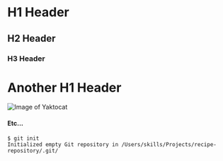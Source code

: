 # H1 Header
## H2 Header
### H3 Header
# Another H1 Header
![Image of Yaktocat](https://octodex.github.com/images/yaktocat.png)
#### Etc...
```
$ git init
Initialized empty Git repository in /Users/skills/Projects/recipe-repository/.git/
```
